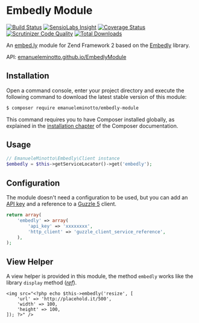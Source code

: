 Embedly Module
==============

[![Build Status](https://img.shields.io/travis/EmanueleMinotto/EmbedlyModule.svg?style=flat)](https://travis-ci.org/EmanueleMinotto/EmbedlyModule)
[![SensioLabs Insight](https://img.shields.io/sensiolabs/i/a0be99b7-f9fc-4744-ab19-cdc0c6aa9f26.svg?style=flat)](https://insight.sensiolabs.com/projects/a0be99b7-f9fc-4744-ab19-cdc0c6aa9f26)
[![Coverage Status](https://img.shields.io/coveralls/EmanueleMinotto/EmbedlyModule.svg?style=flat)](https://coveralls.io/r/EmanueleMinotto/EmbedlyModule)
[![Scrutinizer Code Quality](https://img.shields.io/scrutinizer/g/EmanueleMinotto/EmbedlyModule.svg?style=flat)](https://scrutinizer-ci.com/g/EmanueleMinotto/EmbedlyModule/)
[![Total Downloads](https://img.shields.io/packagist/dt/emanueleminotto/embedly-module.svg?style=flat)](https://packagist.org/packages/emanueleminotto/embedly-module)

An [embed.ly](http://embed.ly) module for Zend Framework 2 based on the [Embedly](https://github.com/EmanueleMinotto/Embedly) library.

API: [emanueleminotto.github.io/EmbedlyModule](http://emanueleminotto.github.io/EmbedlyModule/)

Installation
------------

Open a command console, enter your project directory and execute the
following command to download the latest stable version of this module:

```bash
$ composer require emanueleminotto/embedly-module
```

This command requires you to have Composer installed globally, as explained
in the [installation chapter](https://getcomposer.org/doc/00-intro.md)
of the Composer documentation.

Usage
-----

```php
// EmanueleMinotto\Embedly\Client instance
$embedly = $this->getServiceLocator()->get('embedly');
```

Configuration
-------------

The module doesn't need a configuration to be used, but you can add an [API key](http://embed.ly/docs/api/authentication) and
a reference to a [Guzzle 5](http://docs.guzzlephp.org/en/latest/) client.

```php
return array(
    'embedly' => array(
        'api_key' => 'xxxxxxxx',
        'http_client' => 'guzzle_client_service_reference',
    ),
);
```

View Helper
-----------

A view helper is provided in this module, the method `embedly` works like the library `display` method (*[ref](https://github.com/EmanueleMinotto/Embedly#display)*).

```html+php
<img src="<?php echo $this->embedly('resize', [
    'url' => 'http://placehold.it/500',
    'width' => 100,
    'height' => 100,
]); ?>" />
```
